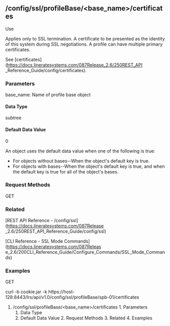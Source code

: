 ## /config/ssl/profileBase/<base_name>/certificates

Use

Applies only to SSL termination. A certificate to be presented as the identity
of this system during SSL negotiations. A profile can have multiple primary
certificates.

See [certificates](https://docs.lineratesystems.com/087Release_2.6/250REST_API
_Reference_Guide/config/certificates).

### Parameters

base_name: Name of profile base object

#### Data Type

subtree

#### Default Data Value

0

An object uses the default data value when one of the following is true:

  * For objects without bases--When the object's default key is true.
  * For objects with bases--When the object's default key is true, and when the default key is true for all of the object's bases.

### Request Methods

GET

### Related

[REST API Reference - /config/ssl](https://docs.lineratesystems.com/087Release
_2.6/250REST_API_Reference_Guide/config/ssl)

[CLI Reference - SSL Mode Commands](https://docs.lineratesystems.com/087Releas
e_2.6/200CLI_Reference_Guide/Configure_Commands/SSL_Mode_Commands)

### Examples

GET

curl -b cookie.jar -k
https://host-128:8443/lrs/api/v1.0/config/ssl/profileBase/spb-01/certificates

  1. /config/ssl/profileBase/<base_name>/certificates
    1. Parameters
      1. Data Type
      2. Default Data Value
    2. Request Methods
    3. Related
    4. Examples


